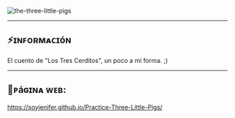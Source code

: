 ![the-three-little-pigs](https://github.com/user-attachments/assets/f8a04195-ac0f-4e87-9f73-1adef1b85fca)

---
## ⚡ɪɴꜰᴏʀᴍᴀᴄɪóɴ
El cuento de "Los Tres Cerditos", un poco a mi forma. ;)

---
## 🔎ᴘáɢɪɴᴀ ᴡᴇʙ:
https://soyjenifer.github.io/Practice-Three-Little-Pigs/
